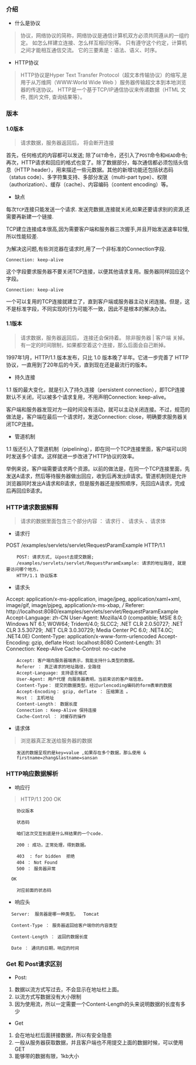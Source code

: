 ### 介绍

* 什么是协议

>协议，网络协议的简称，网络协议是通信计算机双方必须共同遵从的一组约定。 如怎么样建立连接、怎么样互相识别等。 只有遵守这个约定，计算机之间才能相互通信交流。 它的三要素是：语法、语义、时序。
>
* HTTP协议

>HTTP协议是Hyper Text Transfer Protocol（超文本传输协议）的缩写,是用于从万维网（WWW:World Wide Web ）服务器传输超文本到本地浏览器的传送协议。 HTTP是一个基于TCP/IP通信协议来传递数据（HTML 文件, 图片文件, 查询结果等）。

### 版本

#### 1.0版本

>请求数据，服务器返回后， 将会断开连接

首先，任何格式的内容都可以发送; 除了`GET`命令，还引入了`POST`命令和`HEAD`命令; 再次，HTTP请求和回应的格式也变了。除了数据部分，每次通信都必须包括头信息（HTTP header），用来描述一些元数据。其他的新增功能还包括状态码（status code）、多字符集支持、多部分发送（multi-part type）、权限（authorization）、缓存（cache）、内容编码（content encoding）等。

* 缺点

每次`TCP`连接只能发送一个请求. 发送完数据,连接就关闭,如果还要请求别的资源,还需要再新建一个链接.

TCP建立连接成本很高,因为需要客户端和服务器三次握手,并且开始发送速率较慢,所以性能较差.

为解决这问题,有些浏览器在请求时,用了一个非标准的Connection字段.

`Connection: keep-alive`

这个字段要求服务器不要关闭TCP连接，以便其他请求复用。服务器同样回应这个字段。

`Connection: keep-alive`

一个可以复用的TCP连接就建立了，直到客户端或服务器主动关闭连接。但是，这不是标准字段，不同实现的行为可能不一致，因此不是根本的解决办法。

#### 1.1版本

>请求数据，服务器返回后， 连接还会保持着。 除非服务器 | 客户端 关掉。 有一定的时间限制，如果都空着这个连接，那么后面会自己断掉。

1997年1月，HTTP/1.1 版本发布，只比 1.0 版本晚了半年。它进一步完善了 HTTP 协议，一直用到了20年后的今天，直到现在还是最流行的版本。

* 持久连接

1.1 版的最大变化，就是引入了持久连接（persistent connection），即TCP连接默认不关闭，可以被多个请求复用，不用声明Connection: keep-alive。

客户端和服务器发现对方一段时间没有活动，就可以主动关闭连接。不过，规范的做法是，客户端在最后一个请求时，发送Connection: close，明确要求服务器关闭TCP连接。

* 管道机制

1.1 版还引入了管道机制（pipelining），即在同一个TCP连接里面，客户端可以同时发送多个请求。这样就进一步改进了HTTP协议的效率。

举例来说，客户端需要请求两个资源。以前的做法是，在同一个TCP连接里面，先发送A请求，然后等待服务器做出回应，收到后再发出B请求。管道机制则是允许浏览器同时发出A请求和B请求，但是服务器还是按照顺序，先回应A请求，完成后再回应B请求。

### HTTP请求数据解释 

>请求的数据里面包含三个部分内容 ： 请求行 、 请求头 、请求体
>
* 请求行

POST /examples/servlets/servlet/RequestParamExample HTTP/1.1 

```
    POST: 请求方式, 以post去提交数据;
    /examples/servlets/servlet/RequestParamExample: 请求的地址路径, 就是要访问哪个地方。
    HTTP/1.1 协议版本
```
* 请求头

Accept: application/x-ms-application, image/jpeg, application/xaml+xml, image/gif, image/pjpeg, application/x-ms-xbap, */*
	Referer: http://localhost:8080/examples/servlets/servlet/RequestParamExample
	Accept-Language: zh-CN
	User-Agent: Mozilla/4.0 (compatible; MSIE 8.0; Windows NT 6.1; WOW64; Trident/4.0; SLCC2; .NET CLR 2.0.50727; .NET CLR 3.5.30729; .NET CLR 3.0.30729; Media Center PC 6.0; .NET4.0C; .NET4.0E)
	Content-Type: application/x-www-form-urlencoded
	Accept-Encoding: gzip, deflate
	Host: localhost:8080
	Content-Length: 31
	Connection: Keep-Alive
	Cache-Control: no-cache
	
```
    Accept: 客户端向服务器端表示，我能支持什么类型的数据。 
    Referer ： 真正请求的地址路径，全路径
    Accept-Language: 支持语言格式
    User-Agent: 用户代理 向服务器表明，当前来访的客户端信息。 
    Content-Type： 提交的数据类型。经过urlencoding编码的form表单的数据
    Accept-Encoding： gzip, deflate ： 压缩算法 。 
    Host ： 主机地址
    Content-Length： 数据长度
    Connection : Keep-Alive 保持连接
    Cache-Control ： 对缓存的操作
```

* 请求体

>浏览器真正发送给服务器的数据
>
```
	发送的数据呈现的是key=value ,如果存在多个数据，那么使用 &
	firstname=zhang&lastname=sansan
```

### HTTP响应数据解析

* 响应行

>HTTP/1.1 200 OK

```
	协议版本  
	
	状态码 
  
  	咱们这次交互到底是什么样结果的一个code. 
  
  	200 : 成功，正常处理，得到数据。
  
  	403  : for bidden  拒绝
  	404 ： Not Found
  	500 ： 服务器异常
  
  OK
  
  	对应前面的状态码  
```

* 响应头

```
  Server:  服务器是哪一种类型。  Tomcat
  
  Content-Type ： 服务器返回给客户端你的内容类型
  
  Content-Length ： 返回的数据长度
  
  Date ： 通讯的日期，响应的时间		
```

### Get 和  Post请求区别

* Post:

1. 数据以流方式写过去，不会显示在地址栏上面。
2. 以流方式写数据没有大小限制
3. 因为使用流，所以一定需要一个Content-Length的头来说明数据的长度有多少

* Get

1. 会在地址栏后面拼接数据，所以有安全隐患
2. 一般从服务器获取数据，并且客户端也不用提交上面的数据时候，可以使用GET
3. 能够带的数据有限，1kb大小